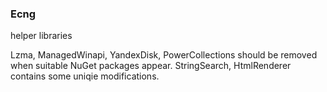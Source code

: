 ### Ecng

helper libraries

Lzma, ManagedWinapi, YandexDisk, PowerCollections should be removed when suitable NuGet packages appear.
StringSearch, HtmlRenderer contains some uniqie modifications.
